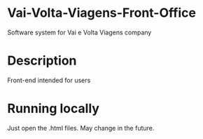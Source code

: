# Vai-Volta-Viagens-Front-Office
Software system for Vai e Volta Viagens company

# Description
Front-end intended for users

# Running locally
Just open the .html files.
May change in the future.
